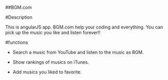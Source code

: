 ##BGM.com

#Description 

This is angularJS app.  BGM.com help your coding and everything. You can pick up the music you like and listen forever!!

#functions

- Search a music from YouTube and listen to the music as BGM.

- Show rankings of musics on iTunes.

- Add musics you liked to favorite.
